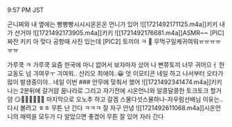 9:57 PM JST

곤니찌와
내 옆에는
빵빵빵시시시온온온 언니가 있어
![[1721492171125.m4a]]키키
내가 산거야
![[1721492173905.m4a]]키키
![[1721492176681.m4a]]ASMR~~
[PIC]
짜잔
키키
아 맞다
공항때 사진 있는데
[PIC2]
토끼야 ㅋ
 🌊 무먹구일케귀여워ㅠㅠㅠㅠㅠㅠ

가루쿡 ㅋ
가루쿡 요즘 한국에 마니
없어서
보자마자
샀어
나
빤쮸토끼 너무 귀어으ㅓ
한교동도 넘 긔여우ㅜ
긔여워..
산리오 최애야..😀
엇
이모티콘
네일 하고 나서부터 오타가 많이 발생중이야..
네일 이번 ### 안무에 맞춰서 했어
![[1721492341474.m4a]]키키
나는
2분뒤에 갈거얌 
꿈나라로
그리고 자기전에
시온언니와
알콩달콩한
토크토크 할거얌 😏💓💓💓💓💓💓
마지막으로
오노추 하고 갈겜
스물다섯스물하나-자우림선배님
이유는..
다시 볼려고 ㅎㅎ
무튼 난
간다
ㅋㅋㅋ
잘 자구
안녕
![[1721492611068.m4a]]시온언니의 매력을 모두가 다 알았으면 좋겠어 
무튼 잘 있어
자러 간다

